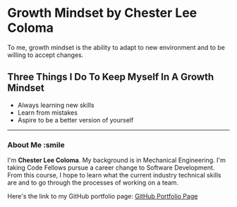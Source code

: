 # Growth Mindset by Chester Lee Coloma
To me, growth mindset is the ability to adapt to new environment and to be willing to accept changes.

## Three Things I Do To Keep Myself In A Growth Mindset
* Always learning new skills
* Learn from mistakes
* Aspire to be a better version of yourself

---

### About Me :smile
I'm **Chester Lee Coloma**. My background is in Mechanical Engineering. I'm taking Code Fellows pursue a career change to Software Development. From this course, I hope to learn what the current industry technical skills are and to go through the processes of working on a team.

Here's the link to my GitHub portfolio page:
[GitHub Portfolio Page](https://github.com/cleecoloma)
